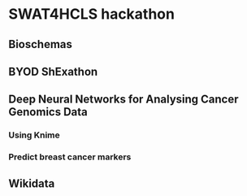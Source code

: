 # SWAT4HCLS hackathon

## Bioschemas


## BYOD ShExathon

## Deep Neural Networks for Analysing Cancer Genomics Data
### Using Knime

### Predict breast cancer markers

## Wikidata
